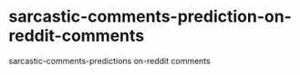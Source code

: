 # sarcastic-comments-prediction-on-reddit-comments
sarcastic-comments-predictions on-reddit comments
